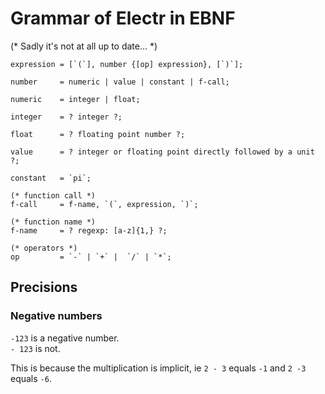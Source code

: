 # Grammar of Electr in EBNF

(* Sadly it's not at all up to date… *)

    expression = [`(`], number {[op] expression}, [`)`];

    number     = numeric | value | constant | f-call;

    numeric    = integer | float;

    integer    = ? integer ?;

    float      = ? floating point number ?;

    value      = ? integer or floating point directly followed by a unit ?;

    constant   = `pi`;

    (* function call *)
    f-call     = f-name, `(`, expression, `)`;

    (* function name *)
    f-name     = ? regexp: [a-z]{1,} ?;

    (* operators *)
    op         = `-` | `+` |  `/` | `*`;

## Precisions

### Negative numbers

`-123` is a negative number.<br/>
`- 123` is not.

This is because the multiplication is implicit, ie `2 - 3` equals `-1` and
`2 -3` equals `-6`.
